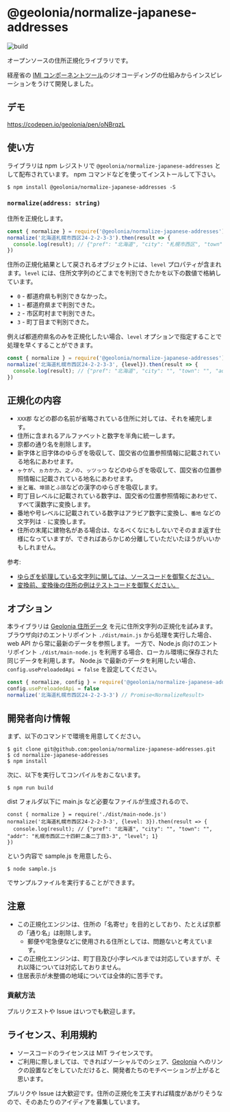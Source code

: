 # @geolonia/normalize-japanese-addresses

![build](https://github.com/geolonia/normalize-japanese-addresses/workflows/build/badge.svg)

オープンソースの住所正規化ライブラリです。

経産省の [IMI コンポーネントツール](https://info.gbiz.go.jp/tools/imi_tools/)のジオコーディングの仕組みからインスピレーションをうけて開発しました。

## デモ

https://codepen.io/geolonia/pen/oNBrqzL

## 使い方

ライブラリは npm レジストリで `@geolonia/normalize-japanese-addresses` として配布されています。
npm コマンドなどを使ってインストールして下さい。

```shell
$ npm install @geolonia/normalize-japanese-addresses -S
```

### `normalize(address: string)`

住所を正規化します。

```javascript
const { normalize } = require('@geolonia/normalize-japanese-addresses')
normalize('北海道札幌市西区24-2-2-3-3').then(result => {
  console.log(result); // {"pref": "北海道", "city": "札幌市西区", "town": "二十四軒二条二丁目", "addr": "3-3", "lat": 43.074273, "lng": 141.315099, "level"; 3}
})
```

住所の正規化結果として戻されるオブジェクトには、`level` プロパティが含まれます。`level` には、住所文字列のどこまでを判別できたかを以下の数値で格納しています。

* `0` - 都道府県も判別できなかった。
* `1` - 都道府県まで判別できた。
* `2` - 市区町村まで判別できた。
* `3` - 町丁目まで判別できた。

例えば都道府県名のみを正規化したい場合、`level` オプションで指定することで処理を早くすることができます。

```javascript
const { normalize } = require('@geolonia/normalize-japanese-addresses')
normalize('北海道札幌市西区24-2-2-3-3', {level}).then(result => {
  console.log(result); // {"pref": "北海道", "city": "", "town": "", "addr": "札幌市西区二十四軒二条二丁目3-3", "lat": null, "lng": null, "level"; 1}
})
```

## 正規化の内容

* `XXX郡` などの郡の名前が省略されている住所に対しては、それを補完します。
* 住所に含まれるアルファベットと数字を半角に統一します。
* 京都の通り名を削除します。
* 新字体と旧字体のゆらぎを吸収して、国交省の位置参照情報に記載されている地名にあわせます。
* `ヶケが`、`ヵカか力`、`之ノの`、`ッツっつ` などのゆらぎを吸収して、国交省の位置参照情報に記載されている地名にあわせます。
* `釜`と`竈`、`埠頭`と`ふ頭`などの漢字のゆらぎを吸収します。
* 町丁目レベルに記載されている数字は、国交省の位置参照情報にあわせて、すべて漢数字に変換します。
* 番地や号レベルに記載されている数字はアラビア数字に変換し、`番地` などの文字列は `-` に変換します。
* 住所の末尾に建物名がある場合は、なるべくなにもしないでそのまま返す仕様になっていますが、できればあらかじめ分離していただいたほうがいいかもしれません。

参考:

* [ゆらぎを処理している文字列に関しては、ソースコードを御覧ください。](https://github.com/geolonia/normalize-japanese-addresses/blob/master/src/lib/dict.ts)
* [変換前、変換後の住所の例はテストコードを御覧ください。](https://github.com/geolonia/normalize-japanese-addresses/blob/master/test/main.test.ts)

## オプション

本ライブラリは [Geolonia 住所データ](https://github.com/geolonia/japanese-addresses) を元に住所文字列の正規化を試みます。
ブラウザ向けのエントリポイント `./dist/main.js` から処理を実行した場合、 web API から常に最新のデータを参照します。
一方で、Node.js 向けのエントリポイント `./dist/main-node.js` を利用する場合、ローカル環境に保存された同じデータを利用します。
Node.js で最新のデータを利用したい場合、 `config.usePreloadedApi = false` を設定してください。

```javascript
const { normalize, config } = require('@geolonia/normalize-japanese-addresses')
config.usePreloadedApi = false
normalize('北海道札幌市西区24-2-2-3-3') // Promise<NormalizeResult>
```

## 開発者向け情報

まず、以下のコマンドで環境を用意してください。

```shell
$ git clone git@github.com:geolonia/normalize-japanese-addresses.git
$ cd normalize-japanese-addresses
$ npm install
```

次に、以下を実行してコンパイルをおこないます。

```shell
$ npm run build
```

dist フォルダ以下に main.js など必要なファイルが生成されるので、

```
const { normalize } = require('./dist/main-node.js')
normalize('北海道札幌市西区24-2-2-3-3', {level: 3}).then(result => {
  console.log(result); // {"pref": "北海道", "city": "", "town": "", "addr": "札幌市西区二十四軒二条二丁目3-3", "level"; 1}
})
```

という内容で sample.js を用意したら、

```shell
$ node sample.js
```

でサンプルファイルを実行することができます。

## 注意

* この正規化エンジンは、住所の「名寄せ」を目的としており、たとえば京都の「通り名」は削除します。
  * 郵便や宅急便などに使用される住所としては、問題ないと考えています。
* この正規化エンジンは、町丁目及び小字レベルまでは対応していますが、それ以降については対応しておりません。
* 住居表示が未整備の地域については全体的に苦手です。

### 貢献方法

プルリクエストや Issue はいつでも歓迎します。

## ライセンス、利用規約

- ソースコードのライセンスは MIT ライセンスです。
- ご利用に際しましては、できればソーシャルでのシェア、[Geolonia](https://geolonia.com/) へのリンクの設置などをしていただけると、開発者たちのモチベーションが上がると思います。

プルリクや Issue は大歓迎です。住所の正規化を工夫すれば精度があがりそうなので、そのあたりのアイディアを募集しています。
